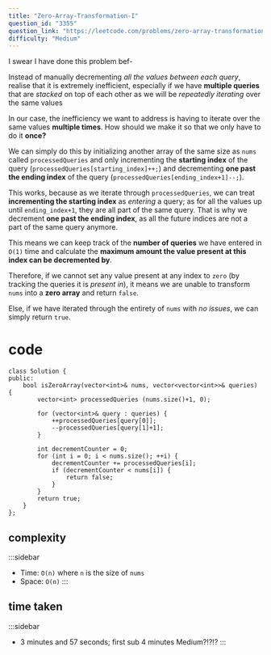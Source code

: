 ```yaml
---
title: "Zero-Array-Transformation-I"
question_id: "3355"
question_link: "https://leetcode.com/problems/zero-array-transformation-i/"
difficulty: "Medium"
---
```


I swear I have done this problem bef-

Instead of manually decrementing *all the values between each query*,
realise that it is extremely inefficient, especially if we have **multiple queries** that are *stacked* on top of each other
as we will be *repeatedly iterating* over the same values

In our case, the inefficiency we want to address is having to iterate over the same values **multiple times**.
How should we make it so that we only have to do it **once?**

We can simply do this by initializing another array of the same size as `nums` called `processedQueries`
and only incrementing the **starting index** of the query (`processedQueries[starting_index]++;`) 
and decrementing **one past the ending index** of the query (`processedQueries[ending_index+1]--;`).

This works, because as we iterate through `processedQueries`, we can treat **incrementing the starting index** as *entering* a query;
as for all the values up until `ending_index+1`, they are all part of the same query.
That is why we decrement **one past the ending index**, as all the future indices are not a part of the same query anymore.

This means we can keep track of the **number of queries** we have entered in `O(1)` time
and calculate the **maximum amount the value present at this index can be decremented by**.

Therefore, if we cannot set any value present at any index to `zero` (by tracking the queries it is *present in*),
it means we are unable to transform `nums` into a **zero array** and return `false`.

Else, if we have iterated through the entirety of `nums` with *no issues*, we can simply return `true`.

# cod<span>e</span>

```{.cpp}
class Solution {
public:
    bool isZeroArray(vector<int>& nums, vector<vector<int>>& queries) {
        vector<int> processedQueries (nums.size()+1, 0);

        for (vector<int>& query : queries) {
            ++processedQueries[query[0]];
            --processedQueries[query[1]+1];
        }

        int decrementCounter = 0;
        for (int i = 0; i < nums.size(); ++i) {
            decrementCounter += processedQueries[i];
            if (decrementCounter < nums[i]) {
                return false;
            }
        }
        return true;
    }
};
```

## complexit<span>y</span>

:::sidebar 
- Time: `O(n)` where `n` is the size of `nums`
- Space: `O(n)`
:::

## time take<span>n</span>

:::sidebar
- 3 minutes and 57 seconds; first sub 4 minutes Medium?!?!?
:::
